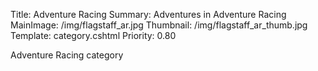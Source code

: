 Title: Adventure Racing
Summary: Adventures in Adventure Racing
MainImage: /img/flagstaff_ar.jpg
Thumbnail: /img/flagstaff_ar_thumb.jpg
Template: category.cshtml
Priority: 0.80

Adventure Racing category
